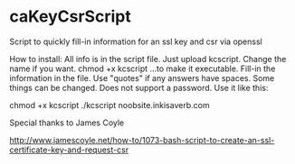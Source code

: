# caKeyCsrScript
Script to quickly fill-in information for an ssl key and csr via openssl

How to install:
All info is in the script file. Just upload kcscript. Change the name if you want.
chmod +x kcscript ...to make it executable.
Fill-in the information in the file. Use "quotes" if any answers have spaces.
Some things can be changed.
Does not support a password.
Use it like this:

chmod +x kcscript
./kcscript noobsite.inkisaverb.com

Special thanks to James Coyle

http://www.jamescoyle.net/how-to/1073-bash-script-to-create-an-ssl-certificate-key-and-request-csr
